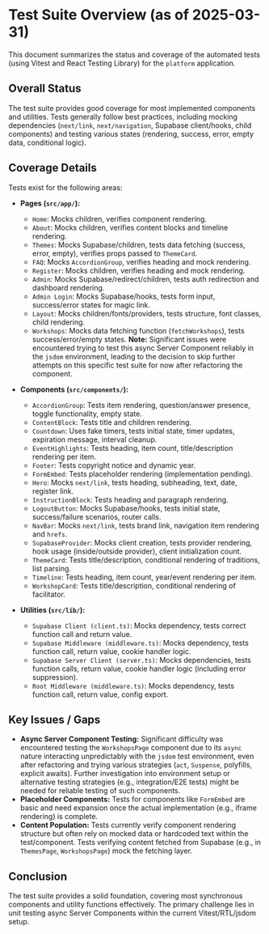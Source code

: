 # Test Suite Overview (as of 2025-03-31)

This document summarizes the status and coverage of the automated tests (using Vitest and React Testing Library) for the `platform` application.

## Overall Status

The test suite provides good coverage for most implemented components and utilities. Tests generally follow best practices, including mocking dependencies (`next/link`, `next/navigation`, Supabase client/hooks, child components) and testing various states (rendering, success, error, empty data, conditional logic).

## Coverage Details

Tests exist for the following areas:

*   **Pages (`src/app/`):**
    *   `Home`: Mocks children, verifies component rendering.
    *   `About`: Mocks children, verifies content blocks and timeline rendering.
    *   `Themes`: Mocks Supabase/children, tests data fetching (success, error, empty), verifies props passed to `ThemeCard`.
    *   `FAQ`: Mocks `AccordionGroup`, verifies heading and mock rendering.
    *   `Register`: Mocks children, verifies heading and mock rendering.
    *   `Admin`: Mocks Supabase/redirect/children, tests auth redirection and dashboard rendering.
    *   `Admin Login`: Mocks Supabase/hooks, tests form input, success/error states for magic link.
    *   `Layout`: Mocks children/fonts/providers, tests structure, font classes, child rendering.
    *   `Workshops`: Mocks data fetching function (`fetchWorkshops`), tests success/error/empty states. **Note:** Significant issues were encountered trying to test this async Server Component reliably in the `jsdom` environment, leading to the decision to skip further attempts on this specific test suite for now after refactoring the component.

*   **Components (`src/components/`):**
    *   `AccordionGroup`: Tests item rendering, question/answer presence, toggle functionality, empty state.
    *   `ContentBlock`: Tests title and children rendering.
    *   `Countdown`: Uses fake timers, tests initial state, timer updates, expiration message, interval cleanup.
    *   `EventHighlights`: Tests heading, item count, title/description rendering per item.
    *   `Footer`: Tests copyright notice and dynamic year.
    *   `FormEmbed`: Tests placeholder rendering (implementation pending).
    *   `Hero`: Mocks `next/link`, tests heading, subheading, text, date, register link.
    *   `InstructionBlock`: Tests heading and paragraph rendering.
    *   `LogoutButton`: Mocks Supabase/hooks, tests initial state, success/failure scenarios, router calls.
    *   `NavBar`: Mocks `next/link`, tests brand link, navigation item rendering and `hrefs`.
    *   `SupabaseProvider`: Mocks client creation, tests provider rendering, hook usage (inside/outside provider), client initialization count.
    *   `ThemeCard`: Tests title/description, conditional rendering of traditions, list parsing.
    *   `Timeline`: Tests heading, item count, year/event rendering per item.
    *   `WorkshopCard`: Tests title/description, conditional rendering of facilitator.

*   **Utilities (`src/lib/`):**
    *   `Supabase Client (client.ts)`: Mocks dependency, tests correct function call and return value.
    *   `Supabase Middleware (middleware.ts)`: Mocks dependency, tests function call, return value, cookie handler logic.
    *   `Supabase Server Client (server.ts)`: Mocks dependencies, tests function calls, return value, cookie handler logic (including error suppression).
    *   `Root Middleware (middleware.ts)`: Mocks dependency, tests function call, return value, config export.

## Key Issues / Gaps

*   **Async Server Component Testing:** Significant difficulty was encountered testing the `WorkshopsPage` component due to its `async` nature interacting unpredictably with the `jsdom` test environment, even after refactoring and trying various strategies (`act`, `Suspense`, polyfills, explicit awaits). Further investigation into environment setup or alternative testing strategies (e.g., integration/E2E tests) might be needed for reliable testing of such components.
*   **Placeholder Components:** Tests for components like `FormEmbed` are basic and need expansion once the actual implementation (e.g., iframe rendering) is complete.
*   **Content Population:** Tests currently verify component rendering structure but often rely on mocked data or hardcoded text within the test/component. Tests verifying content fetched from Supabase (e.g., in `ThemesPage`, `WorkshopsPage`) mock the fetching layer.

## Conclusion

The test suite provides a solid foundation, covering most synchronous components and utility functions effectively. The primary challenge lies in unit testing async Server Components within the current Vitest/RTL/jsdom setup.
